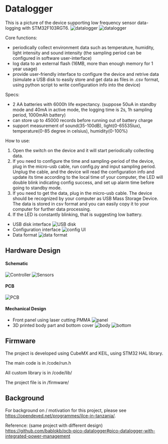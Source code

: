 # Datalogger

This is a picture of the device supporting low frequency sensor data-logging with STM32F103RGT6.
![datalogger](/document/imgs/device6.jpg) 
![datalogger](/document/imgs/device5.jpg) 


Core functions:
* periodically collect environment data such as temperature, humidity, light intensity and sound intensity (the sampling period can be configured in software user-interface)
* log data to an external flash (16MB, more than enough memory for 1 year usage)
* provide user-friendly interface to configure the device and retrive data (simulate a USB disk to easily store and get data as files in .csv format, using python script to write configuration info into the device)

Specs:
* 2 AA batteries with 6000h life expectancy. (suppose 50uA in standby mode and 40mA in active mode, the logging time is 2s, 1h sampling period, 1000mAh battery)
* can store up to 45000 records before running out of battery charge
* support measurement of sound(35-100dB), light(0-65535lux), temperature(0-85 degree in celsius), humidity(0-100%)

How to use:
1. Open the switch on the device and it will start periodically collecting data.
2. If you need to configure the time and sampling-period of the device, plug in the micro-usb cable, run config.py and input sampling period. Unplug the cable, and the device will read the configuration info and update its time according to the local time of your computer, the LED will double blink indicating config success, and set up alarm time before going to standby mode.
3. If you need to get the data, plug in the micro-usb cable. The device should be recognized by your computer as USB Mass Storage Device. The data is stored in csv format and you can easily copy it to your computer for further data processing.
4. If the LED is constantly blinking, that is suggesting low battery.

* USB disk interface
![USB disk](/document/imgs/ui1.jpg) 
* Configuration interface
![config UI](/document/imgs/ui2.jpg) 
* Data format
![data format](/document/imgs/ui3.jpg) 


## Hardware Design
#### Schematic
![Controller](/document/imgs/sch1.png) 
![Sensors](/document/imgs/sch2.png) 

#### PCB
![PCB](/document/imgs/pcb.jpg) 

#### Mechanical Design
* Front panel using laser cutting PMMA
![panel](/document/imgs/panel.jpg) 
* 3D printed body part and bottom cover
![body](/document/imgs/shell.jpg) 
![bottom](/document/imgs/bottom.jpg) 

## Firmware
The project is developed using CubeMX and KEIL, using STM32 HAL library.

The main code is in /code/run.h

All custom library is in /code/lib/

The project file is in /firmware/

## Background
For background on / motivation for this project, please see https://opendeved.net/programmes/ilce-in-tanzania/.

Reference: (same project with different design) https://github.com/bablokb/pcb-pico-datalogger#pico-datalogger-with-integrated-power-management